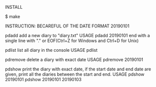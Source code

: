 INSTALL

$ make

INSTRUCTION:
BECAREFUL OF THE DATE FORMAT 20190101

pdadd
add a new diary to "diary.txt"
USAGE
pdadd 20190101
end with a single line with "." or EOF(Ctrl+Z for Windows and Ctrl+D for Unix)

pdlist
list all diary in the console
USAGE
pdlist

pdremove
delete a diary with exact date
USAGE
pdremove 20190101

pdshow
print the diary with exact date, if the start date and end date are given, print all the diaries between the start and end.
USAGE
pdshow 20190101
pdshow 20190101 20190103